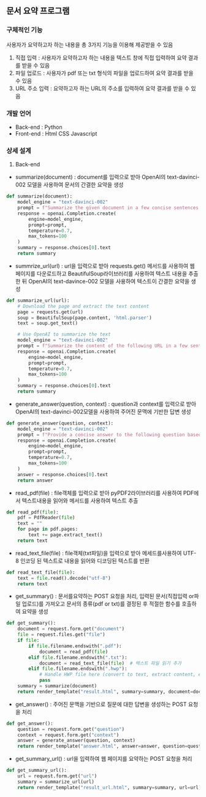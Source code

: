 ## 문서 요약 프로그램
### 구체적인 기능
사용자가 요약하고자 하는 내용을 총 3가지 기능을 이용해 제공받을 수 있음
1. 직접 입력 : 사용자가 요약하고자 하는 내용을 텍스트 창에 직접 입력하여 요약 결과를 받을 수 있음
2. 파일 업로드 : 사용자가 pdf 또는 txt 형식의 파일을 업로드하여 요약 결과를 받을 수 있음
3. URL 주소 입력 : 요약하고자 하는 URL의 주소를 입력하여 요약 결과를 받을 수 있음
### 개발 언어
*  Back-end : Python
*  Front-end : Html CSS Javascript
### 상세 설계
1. Back-end
*  summarize(document) : document를 입력으로 받아 OpenAI의 text-davinci-002 모델을 사용하여 문서의 간결한 요약을 생성
```python
def summarize(document):
    model_engine = "text-davinci-002"
    prompt = f"Summarize the given document in a few concise sentences:\n\n{document}\n\nSummary:"
    response = openai.Completion.create(
        engine=model_engine,
        prompt=prompt,
        temperature=0.7,
        max_tokens=100
    )
    summary = response.choices[0].text
    return summary
```
*  summrize_url(url) : url을 입력으로 받아 requests.get() 메서드를 사용하여 웹 페이지를 다운로드하고 BeautifulSoup라이브러리를 사용하여 텍스트 내용을 추출한 뒤 OpenAI의 text-davince-002 모델을 사용하여 텍스트이 간결한 요약을 생성
```python
def summarize_url(url):
    # Download the page and extract the text content
    page = requests.get(url)
    soup = BeautifulSoup(page.content, 'html.parser')
    text = soup.get_text()

    # Use OpenAI to summarize the text
    model_engine = "text-davinci-002"
    prompt = f"Summarize the content of the following URL in a few sentences:\n{url}"
    response = openai.Completion.create(
        engine=model_engine,
        prompt=prompt,
        temperature=0.7,
        max_tokens=100
    )
    summary = response.choices[0].text
    return summary
```    
*  generate_answer(question, context) : question과 context를 입력으로 받아 OpenAI의 text-davinci-002모델을 사용하여 주어진 문맥에 기반한 답변 생성
```python
def generate_answer(question, context):
    model_engine = "text-davinci-002"
    prompt = f"Provide a concise answer to the following question based on the given context:\n\nQuestion: {question}\nContext: {context}\nAnswer:"
    response = openai.Completion.create(
        engine=model_engine,
        prompt=prompt,
        temperature=0.7,
        max_tokens=100
    )
    answer = response.choices[0].text
    return answer
```      
*  read_pdf(file) : file객체를 입력으로 받아 pyPDF2라이브러리를 사용하여 PDF에서 텍스트내용을 읽어와 메서드를 사용하여 텍스트 추출
```python
def read_pdf(file):
    pdf = PdfReader(file)
    text = ""
    for page in pdf.pages:
        text += page.extract_text()
    return text
```    
*  read_text_file(file) : file객체(txt파일)을 입력으로 받아 메세드를사용하여 UTF-8 인코딩 된 텍스트로 내용을 읽어와 디코딩된 텍스트를 반환
```python
def read_text_file(file):
    text = file.read().decode("utf-8")
    return text
```
*  get_summary() : 문서를요약하는 POST 요청을 처리, 입력된 문서(직접입력 or파일 업로드)를 가져오고 문서의 종류(pdf or txt)를 결정된 후 적절한 함수를 호출하여 요약을 생성
```python
def get_summary():
    document = request.form.get("document")
    file = request.files.get("file")
    if file:
        if file.filename.endswith(".pdf"):
            document = read_pdf(file)
        elif file.filename.endswith(".txt"):
            document = read_text_file(file)  # 텍스트 파일 읽기 추가
        elif file.filename.endswith(".hwp"):
            # Handle HWP file here (convert to text, extract content, etc.)
            pass
    summary = summarize(document)
    return render_template("result.html", summary=summary, document=document)
```
*  get_answer() : 주어진 문맥을 기반으로 질문에 대한 답변을 생성하는 POST 요청을 처리
```python
def get_answer():
    question = request.form.get("question")
    context = request.form.get("context")
    answer = generate_answer(question, context)
    return render_template("answer.html", answer=answer, question=question, context=context)
```
*  get_summary_url() : url을 입력하여 웹 페이지를 요약하는 POST 요청을 처리
```python
def get_summary_url():
    url = request.form.get("url")
    summary = summarize_url(url)
    return render_template("result_url.html", summary=summary, url=url)
```

